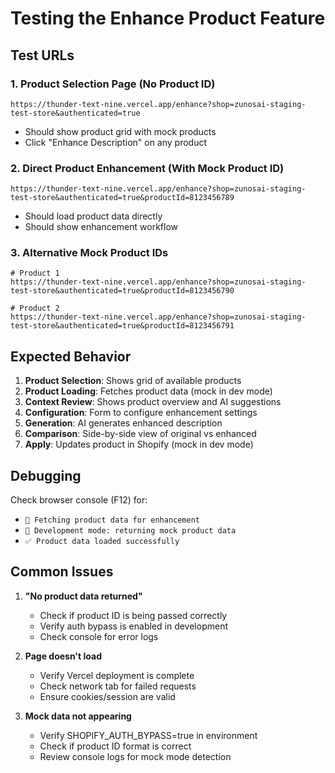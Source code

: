 # Testing the Enhance Product Feature

## Test URLs

### 1. Product Selection Page (No Product ID)
```
https://thunder-text-nine.vercel.app/enhance?shop=zunosai-staging-test-store&authenticated=true
```
- Should show product grid with mock products
- Click "Enhance Description" on any product

### 2. Direct Product Enhancement (With Mock Product ID)
```
https://thunder-text-nine.vercel.app/enhance?shop=zunosai-staging-test-store&authenticated=true&productId=8123456789
```
- Should load product data directly
- Should show enhancement workflow

### 3. Alternative Mock Product IDs
```
# Product 1
https://thunder-text-nine.vercel.app/enhance?shop=zunosai-staging-test-store&authenticated=true&productId=8123456790

# Product 2
https://thunder-text-nine.vercel.app/enhance?shop=zunosai-staging-test-store&authenticated=true&productId=8123456791
```

## Expected Behavior

1. **Product Selection**: Shows grid of available products
2. **Product Loading**: Fetches product data (mock in dev mode)
3. **Context Review**: Shows product overview and AI suggestions
4. **Configuration**: Form to configure enhancement settings
5. **Generation**: AI generates enhanced description
6. **Comparison**: Side-by-side view of original vs enhanced
7. **Apply**: Updates product in Shopify (mock in dev mode)

## Debugging

Check browser console (F12) for:
- `🔄 Fetching product data for enhancement`
- `🧪 Development mode: returning mock product data`
- `✅ Product data loaded successfully`

## Common Issues

1. **"No product data returned"**
   - Check if product ID is being passed correctly
   - Verify auth bypass is enabled in development
   - Check console for error logs

2. **Page doesn't load**
   - Verify Vercel deployment is complete
   - Check network tab for failed requests
   - Ensure cookies/session are valid

3. **Mock data not appearing**
   - Verify SHOPIFY_AUTH_BYPASS=true in environment
   - Check if product ID format is correct
   - Review console logs for mock mode detection